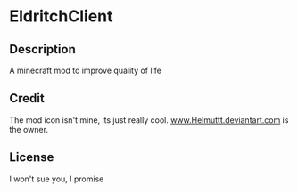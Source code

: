 # EldritchClient

## Description

A minecraft mod to improve quality of life

## Credit

The mod icon isn't mine, its just really cool. www.Helmuttt.deviantart.com is the owner.

## License

I won't sue you, I promise
